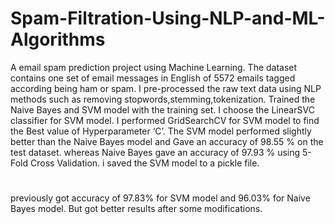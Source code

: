 # Spam-Filtration-Using-NLP-and-ML-Algorithms
A email spam prediction project using Machine Learning.
The dataset contains one set of email messages
in English of 5572 emails tagged according being ham
or spam.
I pre-processed the raw text data using NLP methods such as
removing stopwords,stemming,tokenization.
Trained the Naive Bayes and SVM model with the
training set. I choose the LinearSVC classifier for SVM
model. I performed GridSearchCV for SVM model to
find the Best value of Hyperparameter ‘C’. The SVM
model performed slightly better than the Naive Bayes
model and Gave an accuracy of 98.55 % on the test
dataset. whereas Naive Bayes gave an accuracy of
97.93 % using 5-Fold Cross Validation.
i saved the SVM model to a pickle file.
#
previously got accuracy of 97.83% for SVM model and 96.03% for Naive Bayes model.
But got better results after some modifications.
